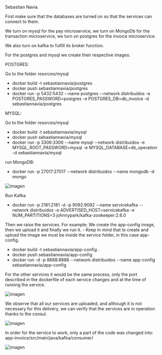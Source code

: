 Sebastian Navia.

First make sure that the databases are turned on so that the services can connect to them.

We turn on mysql for the pay microservice, we turn on MongoDb for the transaction microservice, we turn on postgres for the invoice microservice.

We also turn on kafka to fulfill its broker function.

For the postgres and mysql we create their respective images:

POSTGRES:

Go to the folder resorces/mysql

- docker build -t sebastiannavia/postgres
- docker push sebastiannavia/postgres
- docker run -p 5432:5432 --name postgres --network distribuidos -e POSTGRES_PASSWORD=postgres -e POSTGRES_DB=db_invoice -d sebastiannavia/postgres

MYSQL:

Go to the folder resorces/mysql

- docker build -t sebastiannavia/mysql
- docker push sebastiannavia/mysql
- docker run -p 3306:3306 --name mysql --network distribuidos -e MYSQL_ROOT_PASSWORD=mysql -e MYSQL_DATABASE=db_operation -d sebastiannavia/mysql

run MongoDB:

- docker run -p 27017:27017 --network distribuidos --name mongodb -d mongo

![imagen](https://github.com/Sebastianavia/sd-workshop3/assets/71205906/0a2995b9-8633-4290-8263-67758860526a)

Run Kafka

- docker run -p 2181:2181 -d -p 9092:9092 --name servicekafka --network distribuidos -e ADVERTISED_HOST=servicekafka -e NUM_PARTITIONS=3 johnnypark/kafka-zookeeper:2.6.0


Then we raise the services. For example; We create the app-config image, then we upload it and finally we run it. - Keep in mind that to create and upload the image we must be inside the service folder, in this case app-config.

- docker build -t sebastiannavia/app-config .
- docker push sebastiannavia/app-config
- docker run -d -p 8888:8888 --network distribuidos --name app-config sebastiannavia/app-config

For the other services it would be the same process, only the port described in the dockerfile of each service changes and at the time of running the service.

![imagen](https://github.com/Sebastianavia/sd-workshop3/assets/71205906/237bb5f1-b711-45a8-88ee-ccee99f09232)

We observe that all our services are uploaded, and although it is not necessary for this delivery, we can verify that the services are in operation thanks to the consul.

![imagen](https://github.com/Sebastianavia/sd-workshop3/assets/71205906/0df3cae5-61e6-475f-80c1-77afa2633192)

In order for the service to work, only a part of the code was changed into:
app-invoice/src/main/java/kafka/consumer/

![imagen](https://github.com/Sebastianavia/sd-workshop3/assets/71205906/22b59062-ac03-4c4e-bdc7-bafe1ac9277a)





